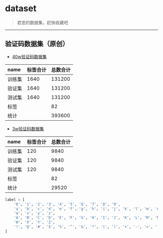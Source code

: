 # dataset

> 君思的数据集，赶快收藏吧

----

## 验证码数据集（原创）

* [40w验证码数据集]() 

| name | 标签合计 | 总数合计 |
| :- | :- | :- |
| 训练集 | 1640 | 131200 |
| 验证集 | 1640 | 131200 |
| 测试集 | 1640 | 131200 |
| 标签 | | 82 |
| 统计 | | 393600 |

* [3w验证码数据集]() 

| name | 标签合计 | 总数合计 |
| :- | :- | :- |
| 训练集 | 120 | 9840 |
| 验证集 | 120 | 9840 |
| 测试集 | 120 | 9840 |
| 标签 | | 82 |
| 统计 | | 29520 |

```python
label = [
    '0', '1', '2', '3', '4', '5', '6', '7', '8', '9',
    'a', 'b', 'c', 'd', 'e', 'f', 'g', 'h', 'i', 'j', 'k', 'l', 'm', 'n', 'o', 'p', 'q', 'r', 's', 't', 'u', 'v',
    'w', 'x', 'y', 'z',
    'A', 'B', 'C', 'D', 'E', 'F', 'G', 'H', 'I', 'J', 'K', 'L', 'M', 'N', 'O', 'P', 'Q', 'R', 'S', 'T', 'U', 'V',
    'W', 'X', 'Y', 'Z',
    '!', '@', '#', '$', '%', '^', '&', '*', '(', ')', '+', '-', '=', '[', '{', ']', '}', '<', '>', '?'
]
```
